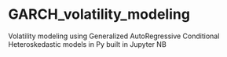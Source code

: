 # GARCH_volatility_modeling
Volatility modeling using Generalized AutoRegressive Conditional Heteroskedastic models in Py built in Jupyter NB

